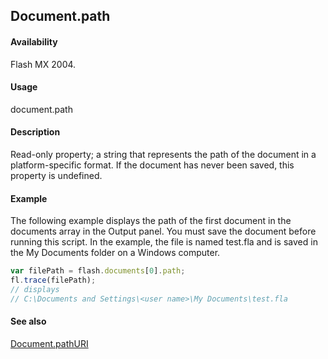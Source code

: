 ## Document.path

#### Availability

Flash MX 2004.

#### Usage

document.path

#### Description

Read-only property; a string that represents the path of the document in a platform-specific format. If the document has never been saved, this property is undefined.

#### Example

The following example displays the path of the first document in the documents array in the Output panel. You must save the document before running this script. In the example, the file is named test.fla and is saved in the My Documents folder on a Windows computer.

```javascript
var filePath = flash.documents[0].path;
fl.trace(filePath);
// displays
// C:\Documents and Settings\<user name>\My Documents\test.fla
```

#### See also

[Document.pathURI](../Document_object/Document200.md)
